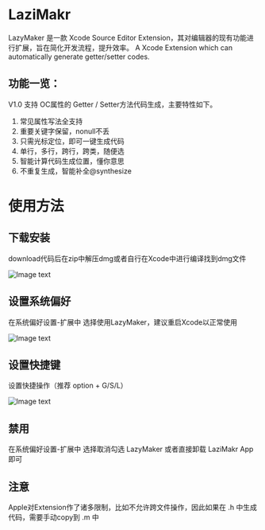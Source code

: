 # LaziMakr
LazyMaker 是一款 Xcode Source Editor Extension，其对编辑器的现有功能进行扩展，旨在简化开发流程，提升效率。
A Xcode Extension which can automatically generate getter/setter codes.

## 功能一览：
V1.0 支持 OC属性的 Getter / Setter方法代码生成，主要特性如下。

1. 常见属性写法全支持
2. 重要关键字保留，nonull不丢
3. 只需光标定位，即可一键生成代码
4. 单行，多行，跨行，跨类，随便选
5. 智能计算代码生成位置，懂你意思
6. 不重复生成，智能补全@synthesize

# 使用方法
## 下载安装
download代码后在zip中解压dmg或者自行在Xcode中进行编译找到dmg文件 

![Image text](https://github.com/junqhao/ImgSaver/blob/main/LaziMakr/lzmk_1.jpeg)

## 设置系统偏好 
在系统偏好设置-扩展中 选择使用LazyMaker，建议重启Xcode以正常使用

![Image text](https://github.com/junqhao/ImgSaver/blob/main/LaziMakr/lzmk_2.jpeg)

## 设置快捷键 
设置快捷操作（推荐 option + G/S/L）

![Image text](https://github.com/junqhao/ImgSaver/blob/main/LaziMakr/lzmk_3.jpeg)

## 禁用
在系统偏好设置-扩展中 选择取消勾选 LazyMaker 或者直接卸载 LaziMakr App 即可

## 注意
Apple对Extension作了诸多限制，比如不允许跨文件操作，因此如果在 .h 中生成代码，需要手动copy到 .m 中
